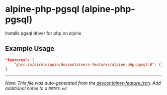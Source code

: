 
# alpine-php-pgsql (alpine-php-pgsql)

Installs pgsql driver for php on alpine

## Example Usage

```json
"features": {
    "ghcr.io/cirolosapio/devcontainers-features/alpine-php-pgsql:0": {}
}
```





---

_Note: This file was auto-generated from the [devcontainer-feature.json](https://github.com/cirolosapio/devcontainers-features/blob/main/src/alpine-php-pgsql/devcontainer-feature.json).  Add additional notes to a `NOTES.md`._
